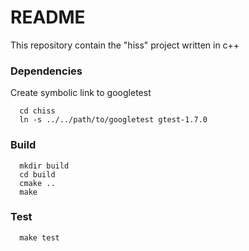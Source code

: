 # README #

This repository contain the "hiss" project written in c++

### Dependencies

Create symbolic link to googletest

      cd chiss
      ln -s ../../path/to/googletest gtest-1.7.0

### Build

      mkdir build
      cd build
      cmake ..
      make
    
### Test

      make test